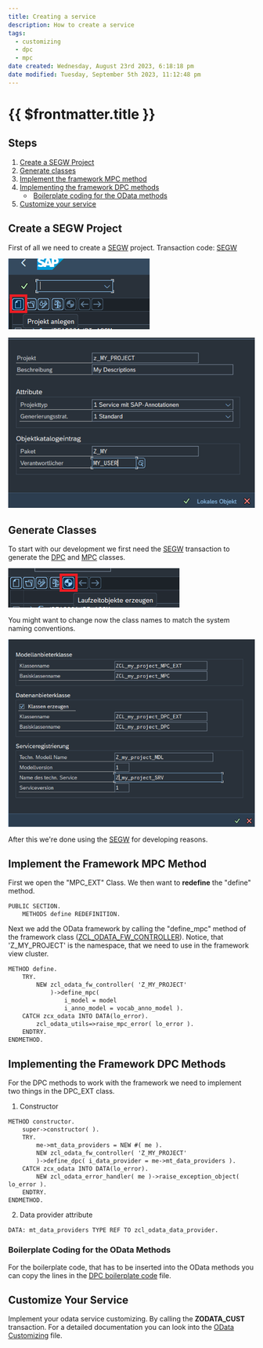 ```yaml
---
title: Creating a service
description: How to create a service
tags:
  - customizing
  - dpc
  - mpc
date created: Wednesday, August 23rd 2023, 6:18:18 pm
date modified: Tuesday, September 5th 2023, 11:12:48 pm
---
```

# {{ $frontmatter.title }}

## Steps

1. [Create a SEGW Project](#create-a-segw-project)
2. [Generate classes](#generate-classes)
3. [Implement the framework MPC method](#implement-the-framework-mpc-method)
4. [Implementing the framework DPC methods](#implementing-the-framework-dpc-methods)
	-  [Boilerplate coding for the OData methods](#boilerplate-coding-for-the-odata-methods)
5. [Customize your service](#customize-your-service)

## Create a SEGW Project

First of all we need to create a [SEGW](./definitions/SEGW) project.
Transaction code: [SEGW](./definitions/SEGW)

![segw_create_project](./attachments/segw_create_project.png)

![](./attachments/segw_name_project.png)

## Generate Classes

To start with our development we first need the [SEGW](./definitions/SEGW) transaction to generate the [DPC](./definitions/DPC) and [MPC](./definitions/MPC) classes.

![Generate segw class](./attachments/segw_generate_classes.png)

You might want to change now the class names to match the system naming conventions.

![model service definition](./attachments/segw_model_service_def.png)

After this we're done using the [SEGW](./definitions/SEGW) for developing reasons.

## Implement the Framework MPC Method

First we open the "MPC_EXT" Class. We then want to **redefine** the "define" method.

```abap
PUBLIC SECTION.
	METHODS define REDEFINITION.
```

Next we add the OData framework by calling the "define_mpc" method of the framework class ([ZCL_ODATA_FW_CONTROLLER](./dev-objects/classes/ZCL_ODATA_FW_CONTROLLER)). Notice, that 'Z_MY_PROJECT' is the namespace, that we need to use in the framework view cluster.

```abap
METHOD define.
	TRY.
		NEW zcl_odata_fw_controller( 'Z_MY_PROJECT'
			)->define_mpc(
				i_model = model
				i_anno_model = vocab_anno_model ).
	CATCH zcx_odata INTO DATA(lo_error).
		zcl_odata_utils=>raise_mpc_error( lo_error ).
	ENDTRY.
ENDMETHOD.
```

## Implementing the Framework DPC Methods

For the DPC methods to work with the framework we need to implement two things in the DPC_EXT class.

1. Constructor

```abap
METHOD constructor.
	super->constructor( ).
	TRY.
		me->mt_data_providers = NEW #( me ).
		NEW zcl_odata_fw_controller( 'Z_MY_PROJECT'
		)->define_dpc( i_data_provider = me->mt_data_providers ).
	CATCH zcx_odata INTO DATA(lo_error).
		NEW zcl_odata_error_handler( me )->raise_exception_object( lo_error ).
	ENDTRY.
ENDMETHOD.
```

2. Data provider attribute

```abap
DATA: mt_data_providers TYPE REF TO zcl_odata_data_provider.
```

### Boilerplate Coding for the OData Methods

For the boilerplate code, that has to be inserted into the OData methods you can copy the lines in the [DPC boilerplate code](./DPC-boilerplate-code) file.

## Customize Your Service

Implement your odata service customizing. By calling the **ZODATA_CUST** transaction.
For a detailed documentation you can look into the [OData Customizing](./customizing/index) file.